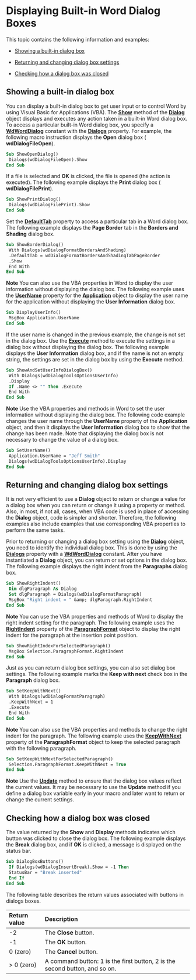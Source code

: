 
# Displaying Built-in Word Dialog Boxes

This topic contains the following information and examples:


-  [Showing a built-in dialog box](#item1)
    
-  [Returning and changing dialog box settings](#item2)
    
-  [Checking how a dialog box was closed](#item4)
    

## Showing a built-in dialog box

You can display a built-in dialog box to get user input or to control Word by using Visual Basic for Applications (VBA). The  **[Show](6b236493-342d-934b-f360-00b7846789e8.md)** method of the **[Dialog](f90f6e6d-aaa0-c127-ab37-ca074144eff1.md)** object displays and executes any action taken in a built-in Word dialog box. To access a particular built-in Word dialog box, you specify a **[WdWordDialog](af867214-8cd6-0477-6c88-2efe06589730.md)** constant with the **[Dialogs](17acdfab-32d2-ddb8-04aa-692f9ffb20b8.md)** property. For example, the following macro instruction displays the **Open** dialog box ( **wdDialogFileOpen**).


```vb
Sub ShowOpenDialog() 
 Dialogs(wdDialogFileOpen).Show 
End Sub
```

If a file is selected and  **OK** is clicked, the file is opened (the action is executed). The following example displays the **Print** dialog box ( **wdDialogFilePrint**).




```vb
Sub ShowPrintDialog() 
 Dialogs(wdDialogFilePrint).Show 
End Sub
```

Set the  **[DefaultTab](22de708e-fb23-b27a-00f0-dc43787c7eaf.md)** property to access a particular tab in a Word dialog box. The following example displays the **Page Border** tab in the **Borders and Shading** dialog box.




```vb
Sub ShowBorderDialog() 
 With Dialogs(wdDialogFormatBordersAndShading) 
 .DefaultTab = wdDialogFormatBordersAndShadingTabPageBorder 
 .Show 
 End With 
End Sub
```


 **Note**  You can also use the VBA properties in Word to display the user information without displaying the dialog box. The following example uses the  **[UserName](96f5ffb6-a20d-96f0-e3a4-0ad2dd47bf99.md)** property for the **[Application](d1cf6f8f-4e88-bf01-93b4-90a83f79cb44.md)** object to display the user name for the application without displaying the **User Information** dialog box.




```vb
Sub DisplayUserInfo() 
 MsgBox Application.UserName 
End Sub
```

If the user name is changed in the previous example, the change is not set in the dialog box. Use the  **[Execute](7f7dce3a-40ef-988c-f5ea-06a25c0ccc4b.md)** method to execute the settings in a dialog box without displaying the dialog box. The following example displays the **User Information** dialog box, and if the name is not an empty string, the settings are set in the dialog box by using the **Execute** method.




```vb
Sub ShowAndSetUserInfoDialogBox() 
 With Dialogs(wdDialogToolsOptionsUserInfo) 
 .Display 
 If .Name <> "" Then .Execute 
 End With 
End Sub
```


 **Note**  Use the VBA properties and methods in Word to set the user information without displaying the dialog box. The following code example changes the user name through the  **UserName** property of the **Application** object, and then it displays the **User Information** dialog box to show that the change has been made. Note that displaying the dialog box is not necessary to change the value of a dialog box.




```vb
Sub SetUserName() 
 Application.UserName = "Jeff Smith" 
 Dialogs(wdDialogToolsOptionsUserInfo).Display 
End Sub
```


## Returning and changing dialog box settings

It is not very efficient to use a  **Dialog** object to return or change a value for a dialog box when you can return or change it using a property or method. Also, in most, if not all, cases, when VBA code is used in place of accessing the **Dialog** object, code is simpler and shorter. Therefore, the following examples also include examples that use corresponding VBA properties to perform the same tasks.

Prior to returning or changing a dialog box setting using the  **[Dialog](f90f6e6d-aaa0-c127-ab37-ca074144eff1.md)** object, you need to identify the individual dialog box. This is done by using the **[Dialogs](1c734758-d00a-31d7-d4f7-bf8c406ab6b5.md)** property with a **[WdWordDialog](af867214-8cd6-0477-6c88-2efe06589730.md)** constant. After you have instantiated a **Dialog** object, you can return or set options in the dialog box. The following example displays the right indent from the **Paragraphs** dialog box.




```vb
Sub ShowRightIndent() 
 Dim dlgParagraph As Dialog 
 Set dlgParagraph = Dialogs(wdDialogFormatParagraph) 
 MsgBox "Right indent = " &amp; dlgParagraph.RightIndent 
End Sub
```


 **Note**  You can use the VBA properties and methods of Word to display the right indent setting for the paragraph. The following example uses the  **[RightIndent](de69209e-d88d-d367-9d84-94faa07a30bd.md)** property of the **[ParagraphFormat](712d754a-dc92-f1a3-531d-dfae74a42c23.md)** object to display the right indent for the paragraph at the insertion point position.




```vb
Sub ShowRightIndexForSelectedParagraph() 
 MsgBox Selection.ParagraphFormat.RightIndent 
End Sub
```

Just as you can return dialog box settings, you can also set dialog box settings. The following example marks the  **Keep with next** check box in the **Paragraph** dialog box.




```vb
Sub SetKeepWithNext() 
 With Dialogs(wdDialogFormatParagraph) 
 .KeepWithNext = 1 
 .Execute 
 End With 
End Sub
```


 **Note**  You can also use the VBA properties and methods to change the right indent for the paragraph. The following example uses the  **[KeepWithNext](5fc8ad97-d839-7837-04c7-dac2efe1d1c2.md)** property of the **ParagraphFormat** object to keep the selected paragraph with the following paragraph.




```vb
Sub SetKeepWithNextForSelectedParagraph() 
 Selection.ParagraphFormat.KeepWithNext = True 
End Sub
```


 **Note**  Use the  **[Update](7adf7403-77eb-85da-8a5a-092d1c8c548f.md)** method to ensure that the dialog box values reflect the current values. It may be necessary to use the **Update** method if you define a dialog box variable early in your macro and later want to return or change the current settings.


## Checking how a dialog box was closed

The value returned by the  **Show** and **Display** methods indicates which button was clicked to close the dialog box. The following example displays the **Break** dialog box, and if **OK** is clicked, a message is displayed on the status bar.


```vb
Sub DialogBoxButtons() 
 If Dialogs(wdDialogInsertBreak).Show = -1 Then 
 StatusBar = "Break inserted" 
 End If 
End Sub
```

The following table describes the return values associated with buttons in dialogs boxes.



|**Return value**|**Description**|
|:-----|:-----|
|-2|The  **Close** button.|
|-1|The  **OK** button.|
|0 (zero)|The  **Cancel** button.|
|> 0 (zero)|A command button: 1 is the first button, 2 is the second button, and so on.|
